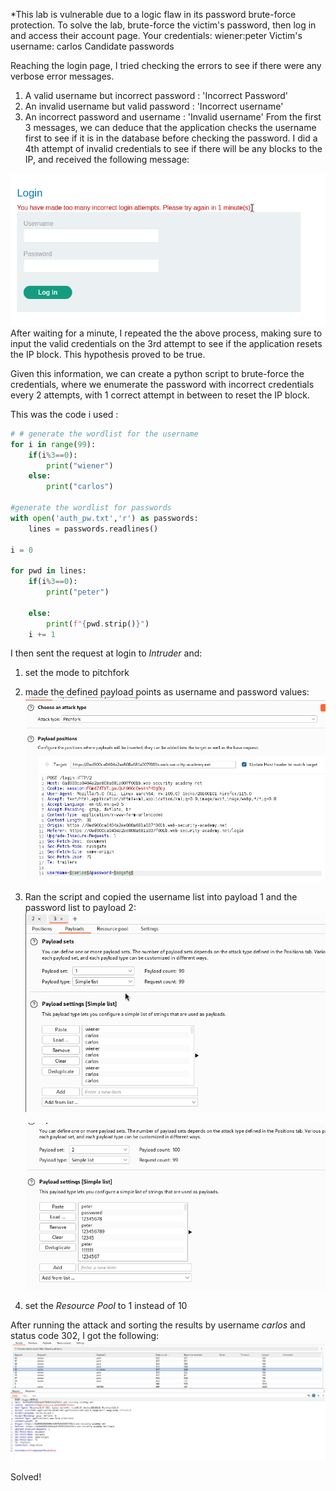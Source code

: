 *This lab is vulnerable due to a logic flaw in its password brute-force protection. To solve the lab, brute-force the victim's password, then log in and access their account page.
Your credentials: wiener:peter
Victim's username: carlos
Candidate passwords

Reaching the login page, I tried checking the errors to see if there were any verbose error messages. 
1. A valid username but incorrect password : 'Incorrect Password'
2. An invalid username but valid password : 'Incorrect username'
3. An incorrect password and username : 'Invalid username'
From the first 3 messages, we can deduce that the application checks the username first to see if it is in the database before checking the password. 
I did a 4th attempt of invalid credentials to see if there will be any blocks to the IP, and received the following message: 

![Screenshot 2024-05-06 at 9.17.15 AM](images/Screenshot%202024-05-06%20at%209.17.15%20AM.png)
After waiting for a minute, I repeated the the above process, making sure to input the valid credentials on the 3rd attempt to see if the application resets the IP block. This hypothesis proved to be true. 

Given this information, we can create a python script to brute-force the credentials, where we enumerate the password with incorrect credentials every 2 attempts, with 1 correct attempt in between to reset the IP block.

This was the code i used :
```python 
# # generate the wordlist for the username
for i in range(99):
    if(i%3==0):
        print("wiener")
    else:
        print("carlos")

#generate the wordlist for passwords
with open('auth_pw.txt','r') as passwords:
    lines = passwords.readlines()
    
i = 0

for pwd in lines:
    if(i%3==0):
        print("peter")
        
    else:
        print(f"{pwd.strip()}")
    i += 1
```

I then sent the request at login to *Intruder* and:
1. set the mode to pitchfork
2. made the defined payload points as username and password values:
	![Screenshot 2024-05-06 at 9.51.10 AM](images/Screenshot%202024-05-06%20at%209.51.10%20AM.png)
3. Ran the script and copied the username list into payload 1 and the password list to payload 2:
	![Screenshot 2024-05-06 at 10.19.40 AM 1](images/Screenshot%202024-05-06%20at%2010.19.40%20AM%201.png)
	
	![Screenshot 2024-05-06 at 10.20.00 AM 1](images/Screenshot%202024-05-06%20at%2010.20.00%20AM%201.png)
4. set the *Resource Pool* to 1 instead of 10

After running the attack and sorting the results by username *carlos* and status code 302, I got the following: 
![Screenshot 2024-05-06 at 10.47.54 AM](images/Screenshot%202024-05-06%20at%2010.47.54%20AM.png)

Solved!
